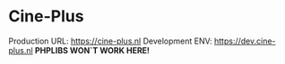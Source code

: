 # Cine-Plus
  

Production URL: https://cine-plus.nl
Development ENV: https://dev.cine-plus.nl **PHPLIBS WON`T WORK HERE!**
